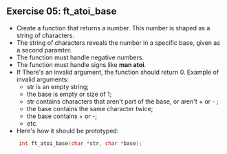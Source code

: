 ## Exercise 05: ft_atoi_base
- Create a function that returns a number. This number is shaped as a string of characters.
- The string of characters reveals the number in a specific base, given as a second paramter.
- The function must handle negative numbers.
- The function must handle signs like __man atoi__.
- If There's an invalid argument, the function should return 0. Example of invalid arguments:
	- str is an empty string;
	- the base is empty or size of 1;
	- str contains characters that aren't part of the base, or aren't + or - ;
	- the base contains the same character twice;
	- the base contains + or -;
	- etc.
- Here's how it should be prototyped:
```C
	int	ft_atoi_base(char *str, char *base);
```


